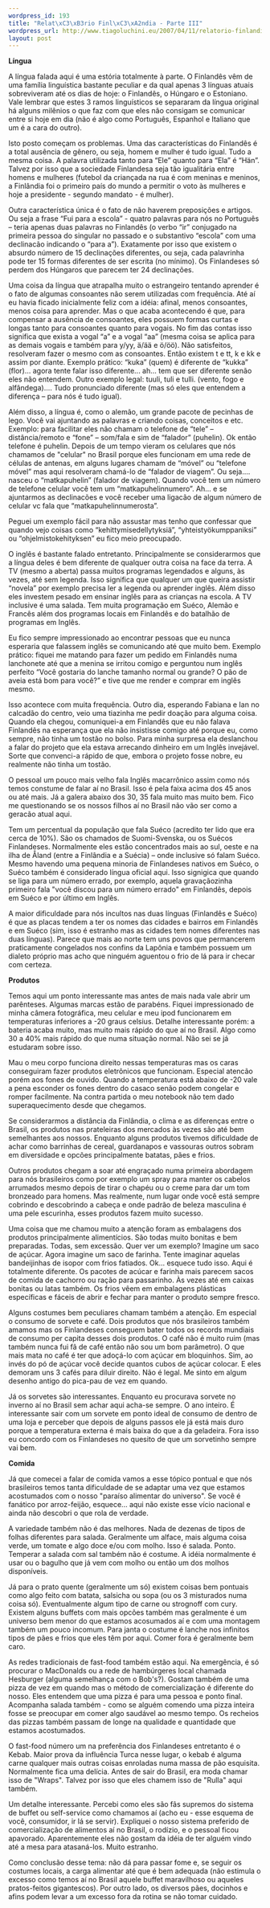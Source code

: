 ```yaml
--- 
wordpress_id: 193
title: "Relat\xC3\xB3rio Finl\xC3\xA2ndia - Parte III"
wordpress_url: http://www.tiagoluchini.eu/2007/04/11/relatorio-finlandia-parte-iii/
layout: post
---
```

**Língua**

A língua falada aqui é uma estória totalmente à parte. O Finlandês vêm de uma família linguística bastante peculiar e da qual apenas 3 línguas atuais sobreviveram até os dias de hoje: o Finlandês, o Húngaro e o Estoniano. Vale lembrar que estes 3 ramos linguísticos se separaram da língua original há alguns milênios o que faz com que eles não consigam se comunicar entre si hoje em dia (não é algo como Português, Espanhol e Italiano que um é a cara do outro).

Isto posto começam os problemas. Uma das características do Finlandês é a total ausência de gênero, ou seja, homem e mulher é tudo igual. Tudo a mesma coisa. A palavra utilizada tanto para “Ele” quanto para “Ela” é “Hän”. Talvez por isso que a sociedade Finlandesa seja tão igualitária entre homens e mulheres (futebol da criançada na rua é com meninas e meninos, a Finlândia foi o primeiro país do mundo a permitir o voto às mulheres e hoje a presidente - segundo mandato - é mulher).

Outra característica única é o fato de não haverem preposições e artigos. Ou seja a frase “Fui para a escola” - quatro palavras para nós no Português – teria apenas duas palavras no Finlandês (o verbo “ir” conjugado na primeira pessoa do singular no passado e o substantivo “escola” com uma declinacão indicando o “para a”). Exatamente por isso que existem o absurdo número de 15 declinações diferentes, ou seja, cada palavrinha pode ter 15 formas diferentes de ser escrita (no mínimo). Os Finlandeses só perdem dos Húngaros que parecem ter 24 declinações.

Uma coisa da língua que atrapalha muito o estrangeiro tentando aprender é o fato de algumas consoantes não serem utilizadas com frequência. Até aí eu havia ficado inicialmente feliz com a idéia: afinal, menos consoantes, menos coisa para aprender. Mas o que acaba acontecendo é que, para compensar a ausência de consoantes, eles possuem formas curtas e longas tanto para consoantes quanto para vogais. No fim das contas isso significa que exista a vogal “a” e a vogal “aa” (mesma coisa se aplica para as demais vogais e também para y/yy, ä/ää e ö/öö). Não satisfeitos, resolveram fazer o mesmo com as consoantes. Então existem t e tt, k e kk e assim por diante. Exemplo prático: “kuka” (quem) é diferente de “kukka” (flor)... agora tente falar isso diferente... ah... tem que ser diferente senão eles não entendem. Outro exemplo legal: tuuli, tuli e tulli. (vento, fogo e alfândega).... Tudo pronunciado diferente (mas só eles que entendem a diferença – para nós é tudo igual).

Além disso, a língua é, como o alemão, um grande pacote de pecinhas de lego. Você vai ajuntando as palavras e criando coisas, conceitos e etc. Exemplo: para facilitar eles não chamam o telefone de “tele” – distância/remoto e “fone” – som/fala e sim de “falador” (puhelin). Ok então telefone é puhelin. Depois de um tempo vieram os celulares que nós chamamos de "celular" no Brasil porque eles funcionam em uma rede de células de antenas, em alguns lugares chamam de “móvel” ou “telefone móvel” mas aqui resolveram chamá-lo de “falador de viagem”. Ou seja.... nasceu o “matkapuhelin” (falador de viagem). Quando você tem um número de telefone celular você tem um “matkapuhelinnumero”. Ah... e se ajuntarmos as declinacões e você receber uma ligacão de algum número de celular vc fala que “matkapuhelinnumerosta”.

Peguei um exemplo fácil para não assustar mas tenho que confessar que quando vejo coisas como “kehittymisedellytyksiä”, “yhteistyökumppaniksi” ou “ohjelmistokehityksen” eu fico meio preocupado.

O inglês é bastante falado entretanto. Principalmente se considerarmos que a língua deles é bem diferente de qualquer outra coisa na face da terra. A TV (mesmo a aberta) passa muitos programas legendados e alguns, às vezes, até sem legenda. Isso significa que qualquer um que queira assistir “novela” por exemplo precisa ler a legenda ou aprender inglês. Além disso eles investem pesado em ensinar inglês para as crianças na escola. A TV inclusive é uma salada. Tem muita programação em Suéco, Alemão e Francês além dos programas locais em Finlandês e do batalhão de programas em Inglês.

Eu fico sempre impressionado ao encontrar pessoas que eu nunca esperaria que falassem inglês se comunicando até que muito bem. Exemplo prático: fiquei me matando para fazer um pedido em Finlandês numa lanchonete até que a menina se irritou comigo e perguntou num inglês perfeito “Você gostaria do lanche tamanho normal ou grande? O pão de aveia está bom para você?” e tive que me render e comprar em inglês mesmo.

Isso acontece com muita frequência. Outro dia, esperando Fabiana e Ian no calcadão do centro, veio uma tiazinha me pedir doação para alguma coisa. Quando ela chegou, comuniquei-a em Finlandês que eu não falava Finlandês na esperança que ela não insistisse comigo até porque eu, como sempre, não tinha um tostão no bolso. Para minha surpresa ela deslanchou a falar do projeto que ela estava arrecando dinheiro em um Inglês invejável. Sorte que convenci-a rápido de que, embora o projeto fosse nobre, eu realmente não tinha um tostão.

O pessoal um pouco mais velho fala Inglês macarrônico assim como nós temos constume de falar aí no Brasil. Isso é pela faixa acima dos 45 anos ou até mais. Já a galera abaixo dos 30, 35 fala muito mas muito bem. Fico me questionando se os nossos filhos aí no Brasil não vão ser como a geracão atual aqui.

Tem um percentual da população que fala Suéco (acredito ter lido que era cerca de 10%). São os chamados de Suomi-Svenska, ou os Suécos Finlandeses. Normalmente eles estão concentrados mais ao sul, oeste e na ilha de Åland (entre a Finlândia e a Suécia) – onde inclusive só falam Suéco. Mesmo havendo uma pequena minoria de Finlandeses nativos em Suéco, o Suéco também é considerado língua oficial aqui. Isso signigica que quando se liga para um número errado, por exemplo, aquela gravaçãozinha primeiro fala "você discou para um número errado" em Finlandês, depois em Suéco e por último em Inglês.

A maior dificuldade para nós incultos nas duas línguas (Finlandês e Suéco) é que as placas tendem a ter os nomes das cidades e bairros em Finlandês e em Suéco (sim, isso é estranho mas as cidades tem nomes diferentes nas duas línguas). Parece que mais ao norte tem uns povos que permancerem praticamente congelados nos confins da Lapônia e também possuem um dialeto próprio mas acho que ninguém aguentou o frio de lá para ir checar com certeza.

**Produtos**

Temos aqui um ponto interessante mas antes de mais nada vale abrir um parênteses. Algumas marcas estão de parabéns. Fiquei impressionado de minha câmera fotográfica, meu celular e meu ipod funcionarem em temperaturas inferiores a -20 graus celsius. Detalhe interessante porém: a bateria acaba muito, mas muito mais rápido do que aí no Brasil. Algo como 30 a 40% mais rápido do que numa situação normal. Não sei se já estudaram sobre isso.

Mau o meu corpo funciona direito nessas temperaturas mas os caras conseguiram fazer produtos eletrônicos que funcionam. Especial atencão porém aos fones de ouvido. Quando a temperatura está abaixo de -20 vale a pena esconder os fones dentro do casaco senão podem congelar e romper facilmente. Na contra partida o meu notebook não tem dado superaquecimento desde que chegamos.

Se considerarmos a distância da Finlândia, o clima e as diferenças entre o Brasil, os produtos nas prateleiras dos mercados às vezes são até bem semelhantes aos nossos. Enquanto alguns produtos tivemos dificuldade de achar como barrinhas de cereal, guardanapos e vassouras outros sobram em diversidade e opcões principalmente batatas, pães e frios.

Outros produtos chegam a soar até engraçado numa primeira abordagem para nós brasileiros como por exemplo um spray para manter os cabelos arrumados mesmo depois de tirar o chapéu ou o creme para dar um tom bronzeado para homens. Mas realmente, num lugar onde você está sempre cobrindo e descobrindo a cabeça e onde padrão de beleza masculina é uma pele escurinha, esses produtos fazem muito sucesso.

Uma coisa que me chamou muito a atenção foram as embalagens dos produtos principalmente alimentícios. São todas muito bonitas e bem preparadas. Todas, sem excessão. Quer ver um exemplo? Imagine um saco de açúcar. Agora imagine um saco de farinha. Tente imaginar aquelas bandeijinhas de isopor com frios fatiados. Ok... esquece tudo isso. Aqui é totalmente diferente. Os pacotes de acúcar e farinha mais parecem sacos de comida de cachorro ou ração para passarinho. Às vezes até em caixas bonitas ou latas também. Os frios vêem em embalagens plásticas específicas e fáceis de abrir e fechar para manter o produto sempre fresco.

Alguns costumes bem peculiares chamam também a atenção. Em especial o consumo de sorvete e café. Dois produtos que nós brasileiros também amamos mas os Finlandeses conseguem bater todos os records mundiais de consumo per capita desses dois produtos. O café não é muito ruim (mas também nunca fui fã de café então não sou um bom parâmetro). O que mais mata no café é ter que adoçá-lo com açúcar em bloquinhos. Sim, ao invés do pó de açúcar você decide quantos cubos de açúcar colocar. E eles demoram uns 3 cafés para diluir direito. Não é legal. Me sinto em algum desenho antigo do pica-pau de vez em quando.

Já os sorvetes são interessantes. Enquanto eu procurava sorvete no inverno aí no Brasil sem achar aqui acha-se sempre. O ano inteiro. É interessante sair com um sorvete em ponto ideal de consumo de dentro de uma loja e perceber que depois de alguns passos ele já está mais duro porque a temperatura externa é mais baixa do que a da geladeira. Fora isso eu concordo com os Finlandeses no quesito de que um sorvetinho sempre vai bem.

**Comida**

Já que comecei a falar de comida vamos a esse tópico pontual e que nós brasileiros temos tanta dificuldade de se adaptar uma vez que estamos acostumados com o nosso "paraíso alimentar do universo". Se você é fanático por arroz-feijão, esquece... aqui não existe esse vício nacional e ainda não descobri o que rola de verdade.

A variedade também não é das melhores. Nada de dezenas de tipos de folhas diferentes para salada. Geralmente um alface, mais alguma coisa verde, um tomate e algo doce e/ou com molho. Isso é salada. Ponto. Temperar a salada com sal também não é costume. A idéia normalmente é usar ou o bagulho que já vem com molho ou então um dos molhos disponíveis.

Já para o prato quente (geralmente um só) existem coisas bem pontuais como algo feito com batata, salsicha ou sopa (ou os 3 misturados numa coisa só). Eventualmente algum tipo de carne ou strognoff com cury. Existem alguns buffets com mais opcões também mas geralmente é um universo bem menor do que estamos acosumados aí e com uma montagem também um pouco incomum. Para janta o costume é lanche nos infinitos tipos de pães e frios que eles têm por aqui. Comer fora é geralmente bem caro.

As redes tradicionais de fast-food também estão aqui. Na emergência, é só procurar o MacDonalds ou a rede de hambúrgeres local chamada Hesburger (alguma semelhança com o Bob's?). Gostam também de uma pizza de vez em quando mas o método de comercialização é diferente do nosso. Eles entendem que uma pizza é para uma pessoa e ponto final. Acompanha salada também - como se alguém comendo uma pizza inteira fosse se preocupar em comer algo saudável ao mesmo tempo. Os recheios das pizzas também passam de longe na qualidade e quantidade que estamos acostumados.

O fast-food número um na preferência dos Finlandeses entretanto é o Kebab. Maior prova da influência Turca nesse lugar, o kebab é alguma carne qualquer mais outras coisas enroladas numa massa de pão esquisita. Normalmente fica uma delícia. Antes de sair do Brasil, era moda chamar isso de "Wraps". Talvez por isso que eles chamem isso de "Rulla" aqui também.

Um detalhe interessante. Percebi como eles são fãs supremos do sistema de buffet ou self-service como chamamos aí (acho eu - esse esquema de você, consumidor, ir lá se servir). Expliquei o nosso sistema preferido de comercialização de alimentos aí no Brasil, o rodízio, e o pessoal ficou apavorado. Aparentemente eles não gostam da idéia de ter alguém vindo até a mesa para atasaná-los. Muito estranho.

Como conclusão desse tema: não dá para passar fome e, se seguir os costumes locais, a carga alimentar até que é bem adequada (não estimula o excesso como temos aí no Brasil aquele buffet maravilhoso ou aqueles pratos-feitos gigantescos). Por outro lado, os diversos pães, docinhos e afins podem levar a um excesso fora da rotina se não tomar cuidado.
